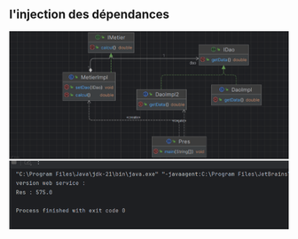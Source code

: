 <h2> l'injection des dépendances</h2>
<img src="captures/diagramClass1.png">
<img src="captures/res1.png" alt="">